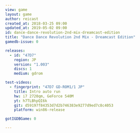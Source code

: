 ```yaml
---
view: game
layout: game
author: reicast
created_at: 2018-03-25 09:00
updated_at: 2019-05-02 09:00
id: dance-dance-revolution-2nd-mix-dreamcast-edition
title: "Dance Dance Revolution 2nd Mix - Dreamcast Edition"
gamedb-issue: 0

releases:
  - id: "47D7"
    region: JP
    version: "1.003"
    discs: 1
    medium: gdrom

test-videos:
  - fingerprint: "47D7 GD-ROM1/1 JP"
    title: Intro auto run
    hw: i7 2720qm, GeForce 540M
    yt: h7TLBhpQI6k
    git: d59197f84353d7d2b746383e9277d9ed7c8c4053
    platform: win86-release

gotIGDBGame: 0

---
```

